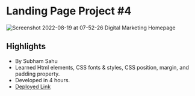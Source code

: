# Landing Page Project #4
![Screenshot 2022-08-19 at 07-52-26 Digital Marketing Homepage](https://user-images.githubusercontent.com/43786036/185529003-99a061ce-de00-42aa-aab2-52900e7af162.png)

## Highlights
- By Subham Sahu
- Learned Html elements, CSS fonts & styles, CSS position, margin, and padding property.
- Developed in 4 hours.
- [Deployed Link](https://superb-panda-8cd20d.netlify.app/)
